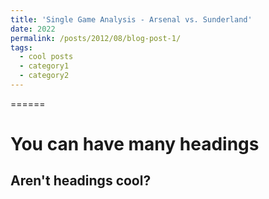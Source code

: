 ```yaml
---
title: 'Single Game Analysis - Arsenal vs. Sunderland'
date: 2022
permalink: /posts/2012/08/blog-post-1/
tags:
  - cool posts
  - category1
  - category2
---
```




======

You can have many headings
======

Aren't headings cool?
------
